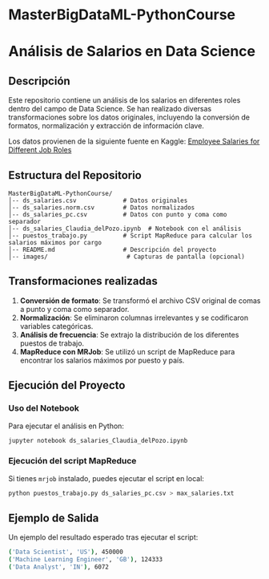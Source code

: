 # MasterBigDataML-PythonCourse
# Análisis de Salarios en Data Science

## Descripción
Este repositorio contiene un análisis de los salarios en diferentes roles dentro del campo de Data Science. Se han realizado diversas transformaciones sobre los datos originales, incluyendo la conversión de formatos, normalización y extracción de información clave.

Los datos provienen de la siguiente fuente en Kaggle:
[Employee Salaries for Different Job Roles](https://www.kaggle.com/datasets/inductiveanks/employee-salaries-for-different-job-roles)

## Estructura del Repositorio

```
MasterBigDataML-PythonCourse/
│-- ds_salaries.csv             # Datos originales
│-- ds_salaries.norm.csv        # Datos normalizados
│-- ds_salaries_pc.csv          # Datos con punto y coma como separador
│-- ds_salaries_Claudia_delPozo.ipynb  # Notebook con el análisis
│-- puestos_trabajo.py          # Script MapReduce para calcular los salarios máximos por cargo
│-- README.md                   # Descripción del proyecto
│-- images/                      # Capturas de pantalla (opcional)
```

## Transformaciones realizadas

1. **Conversión de formato**: Se transformó el archivo CSV original de comas a punto y coma como separador.
2. **Normalización**: Se eliminaron columnas irrelevantes y se codificaron variables categóricas.
3. **Análisis de frecuencia**: Se extrajo la distribución de los diferentes puestos de trabajo.
4. **MapReduce con MRJob**: Se utilizó un script de MapReduce para encontrar los salarios máximos por puesto y país.

## Ejecución del Proyecto

### Uso del Notebook
Para ejecutar el análisis en Python:
```bash
jupyter notebook ds_salaries_Claudia_delPozo.ipynb
```

### Ejecución del script MapReduce
Si tienes `mrjob` instalado, puedes ejecutar el script en local:
```bash
python puestos_trabajo.py ds_salaries_pc.csv > max_salaries.txt
```

## Ejemplo de Salida
Un ejemplo del resultado esperado tras ejecutar el script:
```bash
('Data Scientist', 'US'), 450000
('Machine Learning Engineer', 'GB'), 124333
('Data Analyst', 'IN'), 6072
```
